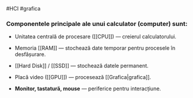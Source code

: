 #HCI #grafica 
### Componentele principale ale unui calculator (computer) sunt:

- Unitatea centrală de procesare ([[CPU]]) — creierul calculatorului.
    
- Memoria [[RAM]] — stochează date temporar pentru procesele în desfășurare.
    
- [[Hard Disk]] / [[SSD]] — stochează datele permanent.
    
- Placă video ([[GPU]]) — procesează [[Grafica|grafica]].
    
- **Monitor, tastatură, mouse** — periferice pentru interacțiune.